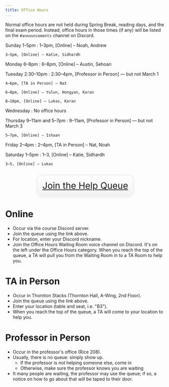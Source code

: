 ```yaml
---
title: Office Hours
...
```


Normal office hours are not held during Spring Break, reading days, and the final exam period. Instead, office hours in those times (if any) will be listed on the `#announcements` channel on Discord.

Sunday 1–5pm
:   1–3pm, [Online] – Noah, Andrew

    3–5pm, [Online] – Katie, Sidhardh

Monday 6–8pm
:   6–8pm, [Online] – Austin, Sehoan

Tuesday 2:30–10pm
:   2:30–4pm, [Professor in Person] — but not March 1
    
    4–6pm, [TA in Person] – Nat
    
    6–8pm, [Online] – Yulun, Hongyan, Karan

    8–10pm, [Online] – Lukas, Karan

Wednesday
:   No office hours

Thursday 9–11am and 5–7pm
:   9–11am, [Professor in Person] — but not March 3
    
    5–7pm, [Online] – Ishaan

Friday 2–4pm
:   2–4pm, [TA in Person] – Nat, Noah
    
Saturday 1–5pm
:   1–3, [Online] – Katie, Sidhardh

    3–5, [Online] – Lukas

<div style="display:table; font-size:200%; margin: 1em auto; padding:1ex; box-shadow: 0 1px 10px rgba(0,0,0,.1); border: thin solid #eee; border-radius:1ex; background-image: linear-gradient(to bottom, #ffffff, #f2f2f2);">
<a href="https://kytos.cs.virginia.edu/ohq/?c=cs3330">Join the Help Queue</a>
</div>


# Online

- Occur via the course Discord server.
- Join the queue using the link above.
- For location, enter your Discord nickname.
- Join the Office Hours Waiting Room voice channel on Discord. It's on the left under the Office Hours category. When you reach the top of the queue, a TA will pull you from the Waiting Room in to a TA Room to help you.

# TA in Person

- Occur in Thornton Stacks (Thornton Hall, A-Wing, 2nd Floor).
- Join the queue using the link above.
- Enter your location (table and seat, i.e. "B3").
- When you reach the top of the queue, a TA will come to your location to help you.

# Professor in Person

- Occur in the professor's office (Rice 208).
- Usually, there is no queue: simply show up.
    - If the professor is not helping someone else, come in
    - Otherwise, make sure the professor knows you are waiting
- It many people are waiting, the professor may use the queue; if so, a notice on how to go about that will be taped to their door.
